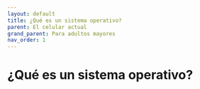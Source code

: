 ```yaml
---
layout: default
title: ¿Qué es un sistema operativo?
parent: El celular actual
grand_parent: Para adultos mayores
nav_order: 1
---
```


# ¿Qué es un sistema operativo?